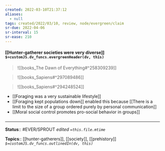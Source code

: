 ```yaml
---
created: 2022-03-10T21:37:12 
aliases:
  - null
tags: created/2022/03/10, review, node/evergreen/claim
sr-due: 2022-04-06
sr-interval: 15
sr-ease: 210
---
```


#### [[Hunter-gatherer societies were very diverse]] `$=customJS.dv_funcs.evergreenHeader(dv, this)`

> ![[books_The Dawn of Everything#^258309239]]

> ![[books_Sapiens#^297089486]]

> ![[books_Sapiens#^294248524]]

- [[Foraging was a very sustainable lifestyle]]
- [[Foraging kept populations down]] enabled this because [[There is a limit to the size of a group ordered purely by personal communication]]
- [[Moral social control promotes pro-social behavior in groups]]

### <hr class="footnote"/>

**Status**:: #EVER/SPROUT
*edited `=this.file.mtime`*

**Topics**:: [[hunter-gatherers]], [[society]], [[prehistory]]
*`$=customJS.dv_funcs.outlinedIn(dv, this)`*
